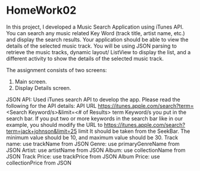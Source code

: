# HomeWork02
In this project, I developed a Music Search Application using iTunes API. You can search any music related Key Word (track title, artist name, etc.) and display the search results. Your application should be able to view the details of the selected music track. You will be using JSON parsing to retrieve the music tracks, dynamic layout/ ListView to display the list, and a different activity to show the details of the selected music track. 

The assignment consists of two screens:
1. Main screen.
2. Display Details screen.

JSON API: Used iTunes search API to develop the app. Please read the
following for the API details: 
API URL https://itunes.apple.com/search?term=<Search Keyword/s>&limit=<# of Results> term Keyword/s you put in the search bar. If you put two or more keywords in the search bar like in our example, you should modify the URL to https://itunes.apple.com/search?term=jack+johnson&limit=25 limit It should be taken from the SeekBar. The minimum value should be 10, and maximum value should be 30.
Track name: use trackName from JSON
Genre: use primaryGenreName from JSON
Artist: use artistName from JSON
Album: use collectionName from JSON
Track Price: use trackPrice from JSON
Album Price: use collectionPrice from JSON
